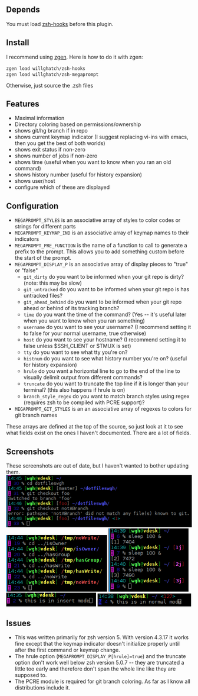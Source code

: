 Depends
-------

You must load [zsh-hooks](https://github.com/willghatch/zsh-hooks) before this plugin.

Install
-------

I recommend using [zgen](https://github.com/tarjoilija/zgen).  Here is how to do it with zgen:

    zgen load willghatch/zsh-hooks
    zgen load willghatch/zsh-megaprompt

Otherwise, just source the .zsh files

Features
--------

- Maximal information
- Directory coloring based on permissions/ownership
- shows git/hg branch if in repo
- shows current keymap indicator (I suggest replacing vi-ins with emacs, then you get the best of both worlds)
- shows exit status if non-zero
- shows number of jobs if non-zero
- shows time (useful when you want to know when you ran an old command)
- shows history number (useful for history expansion)
- shows user/host
- configure which of these are displayed

Configuration
-------------

- <code>MEGAPROMPT_STYLES</code> is an associative array of styles to color codes or strings for different parts
- <code>MEGAPROMPT_KEYMAP_IND</code> is an associative array of keymap names to their indicators
- <code>MEGAPROMPT_PRE_FUNCTION</code> is the name of a function to call to generate a prefix to the prompt.  This allows you to add something custom before the start of the prompt.
- <code>MEGAPROMPT_DISPLAY_P</code> is an associative array of display pieces to "true" or "false"
    - <code>git_dirty</code> do you want to be informed when your git repo is dirty?  (note: this may be slow)
    - <code>git_untracked</code> do you want to be informed when your git repo is has untracked files?
    - <code>git_ahead_behind</code> do you want to be informed when your git repo ahead or behind of its tracking branch?
    - <code>time</code> do you want the time of the command? (Yes -- it's useful later when you want to know when you ran something)
    - <code>username</code> do you want to see your username? (I recommend setting it to false for your normal username, true otherwise)
    - <code>host</code> do you want to see your hostname? (I recommend setting it to false unless $SSH_CLIENT or $TMUX is set)
    - <code>tty</code> do you want to see what tty you're on?
    - <code>histnum</code> do you want to see what history number you're on? (useful for history expansion)
    - <code>hrule</code> do you want a horizontal line to go to the end of the line to visually delimit output from different commands?
    - <code>truncate</code> do you want to truncate the top line if it is longer than your terminal? (this also happens if hrule is on)
    - <code>branch_style_regex</code> do you want to match branch styles using regex (requires zsh to be compiled with PCRE support)?
- <code>MEGAPROMPT_GIT_STYLES</code> is an an associative array of regexes to colors for git branch names

These arrays are defined at the top of the source, so just look at it to see what fields exist on the ones I haven't documented.  There are a lot of fields.

Screenshots
-----------

These screenshots are out of date, but I haven't wanted to bother updating them.
![Example](https://github.com/willghatch/zsh-megaprompt/raw/master/img/git.png)
![Example](https://github.com/willghatch/zsh-megaprompt/raw/master/img/permissions.png)
![Example](https://github.com/willghatch/zsh-megaprompt/raw/master/img/jobs.png)
![Example](https://github.com/willghatch/zsh-megaprompt/raw/master/img/insert.png)
![Example](https://github.com/willghatch/zsh-megaprompt/raw/master/img/normal.png)

Issues
------

- This was written primarily for zsh version 5.  With version 4.3.17
  it works fine except that the keymap indicator doesn't initialize
  properly until after the first command or keymap change.
- The hrule option (`MEGAPROMPT_DISPLAY_P[hrule]=true`) and the truncate option don't 
  work well below zsh version 5.0.7 -- they are truncated a little too early and
  therefore don't span the whole line like they are supposed to.
- The PCRE module is required for git branch coloring.  As far as I know all distributions include it.

